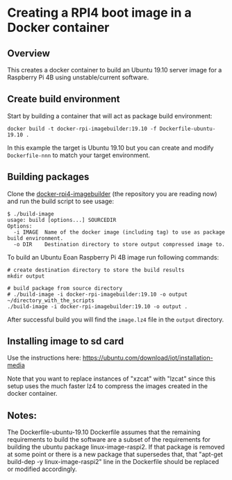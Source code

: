 
# Creating a RPI4 boot image in a Docker container

## Overview

This creates a docker container to build an Ubuntu 19.10 server image for a Raspberry Pi 4B using unstable/current software.

## Create build environment

Start by building a container that will act as package build environment:

    docker build -t docker-rpi-imagebuilder:19.10 -f Dockerfile-ubuntu-19.10 .

In this example the target is Ubuntu 19.10 but you can create and
modify `Dockerfile-nnn` to match your target environment.

## Building packages

Clone the
[docker-rpi4-imagebuilder](https://github.com/satmandu/docker-rpi4-imagebuilder)
(the repository you are reading now) and run the build script to see
usage:

    $ ./build-image
    usage: build [options...] SOURCEDIR
    Options:
      -i IMAGE  Name of the docker image (including tag) to use as package build environment.
      -o DIR    Destination directory to store output compressed image to.

To build an Ubuntu Eoan Raspberry Pi 4B image run following commands:

    # create destination directory to store the build results
    mkdir output

    # build package from source directory
    # ./build-image -i docker-rpi-imagebuilder:19.10 -o output ~/directory_with_the_scripts
    ./build-image -i docker-rpi-imagebuilder:19.10 -o output .



After successful build you will find the `image.lz4` file in the `output`
directory.

## Installing image to sd card

Use the instructions here: https://ubuntu.com/download/iot/installation-media

Note that you want to replace instances of "xzcat" with "lzcat" since this setup uses the much faster lz4 to compress the images created in the docker container.

## Notes:

The Dockerfile-ubuntu-19.10 Dockerfile assumes that the remaining requirements to build the software are a subset of the requirements for building the ubuntu package linux-image-raspi2. If that package is removed at some point or there is a new package that supersedes that, that "apt-get build-dep -y linux-image-raspi2" line in the Dockerfile should be replaced or modified accordingly.
